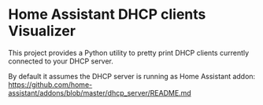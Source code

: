 # Home Assistant DHCP clients Visualizer

This project provides a Python utility to pretty print DHCP clients 
currently connected to your DHCP server.

By default it assumes the DHCP server is running as Home Assistant addon: 
https://github.com/home-assistant/addons/blob/master/dhcp_server/README.md

